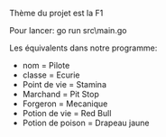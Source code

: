 Thème du projet est la F1

Pour lancer: go run src\main.go

Les équivalents dans notre programme:
- nom = Pilote
- classe = Ecurie
- Point de vie = Stamina
- Marchand = Pit Stop
- Forgeron = Mecanique
- Potion de vie = Red Bull
- Potion de poison = Drapeau jaune
  

